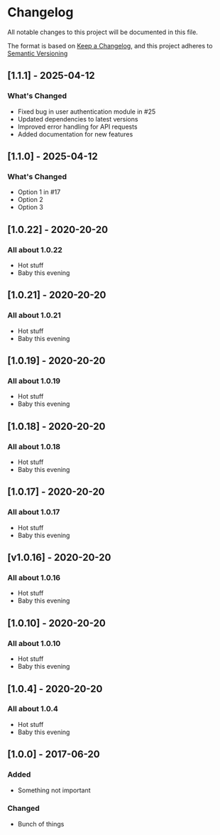 # Changelog
All notable changes to this project will be documented in this file.

The format is based on [Keep a Changelog](https://keepachangelog.com/en/1.0.0/),
and this project adheres to [Semantic Versioning](https://semver.org/spec/v2.0.0.html)

## [1.1.1] - 2025-04-12

### What's Changed

- Fixed bug in user authentication module in #25
- Updated dependencies to latest versions
- Improved error handling for API requests
- Added documentation for new features

## [1.1.0] - 2025-04-12

### What's Changed

- Option 1 in #17
- Option 2
- Option 3

## [1.0.22] - 2020-20-20

### All about 1.0.22
- Hot stuff
- Baby this evening

## [1.0.21] - 2020-20-20

### All about 1.0.21
- Hot stuff
- Baby this evening

## [1.0.19] - 2020-20-20

### All about 1.0.19
- Hot stuff
- Baby this evening

## [1.0.18] - 2020-20-20

### All about 1.0.18
- Hot stuff
- Baby this evening

## [1.0.17] - 2020-20-20

### All about 1.0.17
- Hot stuff
- Baby this evening

## [v1.0.16] - 2020-20-20

### All about 1.0.16
- Hot stuff
- Baby this evening

## [1.0.10] - 2020-20-20

### All about 1.0.10
- Hot stuff
- Baby this evening

## [1.0.4] - 2020-20-20

### All about 1.0.4
- Hot stuff
- Baby this evening

## [1.0.0] - 2017-06-20

### Added
- Something not important

### Changed
- Bunch of things